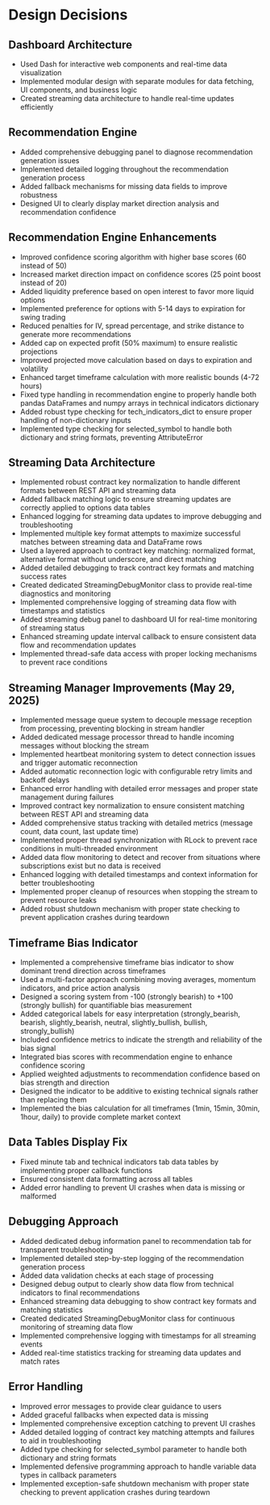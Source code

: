 # Design Decisions

## Dashboard Architecture
- Used Dash for interactive web components and real-time data visualization
- Implemented modular design with separate modules for data fetching, UI components, and business logic
- Created streaming data architecture to handle real-time updates efficiently

## Recommendation Engine
- Added comprehensive debugging panel to diagnose recommendation generation issues
- Implemented detailed logging throughout the recommendation generation process
- Added fallback mechanisms for missing data fields to improve robustness
- Designed UI to clearly display market direction analysis and recommendation confidence

## Recommendation Engine Enhancements
- Improved confidence scoring algorithm with higher base scores (60 instead of 50)
- Increased market direction impact on confidence scores (25 point boost instead of 20)
- Added liquidity preference based on open interest to favor more liquid options
- Implemented preference for options with 5-14 days to expiration for swing trading
- Reduced penalties for IV, spread percentage, and strike distance to generate more recommendations
- Added cap on expected profit (50% maximum) to ensure realistic projections
- Improved projected move calculation based on days to expiration and volatility
- Enhanced target timeframe calculation with more realistic bounds (4-72 hours)
- Fixed type handling in recommendation engine to properly handle both pandas DataFrames and numpy arrays in technical indicators dictionary
- Added robust type checking for tech_indicators_dict to ensure proper handling of non-dictionary inputs
- Implemented type checking for selected_symbol to handle both dictionary and string formats, preventing AttributeError

## Streaming Data Architecture
- Implemented robust contract key normalization to handle different formats between REST API and streaming data
- Added fallback matching logic to ensure streaming updates are correctly applied to options data tables
- Enhanced logging for streaming data updates to improve debugging and troubleshooting
- Implemented multiple key format attempts to maximize successful matches between streaming data and DataFrame rows
- Used a layered approach to contract key matching: normalized format, alternative format without underscore, and direct matching
- Added detailed debugging to track contract key formats and matching success rates
- Created dedicated StreamingDebugMonitor class to provide real-time diagnostics and monitoring
- Implemented comprehensive logging of streaming data flow with timestamps and statistics
- Added streaming debug panel to dashboard UI for real-time monitoring of streaming status
- Enhanced streaming update interval callback to ensure consistent data flow and recommendation updates
- Implemented thread-safe data access with proper locking mechanisms to prevent race conditions

## Streaming Manager Improvements (May 29, 2025)
- Implemented message queue system to decouple message reception from processing, preventing blocking in stream handler
- Added dedicated message processor thread to handle incoming messages without blocking the stream
- Implemented heartbeat monitoring system to detect connection issues and trigger automatic reconnection
- Added automatic reconnection logic with configurable retry limits and backoff delays
- Enhanced error handling with detailed error messages and proper state management during failures
- Improved contract key normalization to ensure consistent matching between REST API and streaming data
- Added comprehensive status tracking with detailed metrics (message count, data count, last update time)
- Implemented proper thread synchronization with RLock to prevent race conditions in multi-threaded environment
- Added data flow monitoring to detect and recover from situations where subscriptions exist but no data is received
- Enhanced logging with detailed timestamps and context information for better troubleshooting
- Implemented proper cleanup of resources when stopping the stream to prevent resource leaks
- Added robust shutdown mechanism with proper state checking to prevent application crashes during teardown

## Timeframe Bias Indicator
- Implemented a comprehensive timeframe bias indicator to show dominant trend direction across timeframes
- Used a multi-factor approach combining moving averages, momentum indicators, and price action analysis
- Designed a scoring system from -100 (strongly bearish) to +100 (strongly bullish) for quantifiable bias measurement
- Added categorical labels for easy interpretation (strongly_bearish, bearish, slightly_bearish, neutral, slightly_bullish, bullish, strongly_bullish)
- Included confidence metrics to indicate the strength and reliability of the bias signal
- Integrated bias scores with recommendation engine to enhance confidence scoring
- Applied weighted adjustments to recommendation confidence based on bias strength and direction
- Designed the indicator to be additive to existing technical signals rather than replacing them
- Implemented the bias calculation for all timeframes (1min, 15min, 30min, 1hour, daily) to provide complete market context

## Data Tables Display Fix
- Fixed minute tab and technical indicators tab data tables by implementing proper callback functions
- Ensured consistent data formatting across all tables
- Added error handling to prevent UI crashes when data is missing or malformed

## Debugging Approach
- Added dedicated debug information panel to recommendation tab for transparent troubleshooting
- Implemented detailed step-by-step logging of the recommendation generation process
- Added data validation checks at each stage of processing
- Designed debug output to clearly show data flow from technical indicators to final recommendations
- Enhanced streaming data debugging to show contract key formats and matching statistics
- Created dedicated StreamingDebugMonitor class for continuous monitoring of streaming data flow
- Implemented comprehensive logging with timestamps for all streaming events
- Added real-time statistics tracking for streaming data updates and match rates

## Error Handling
- Improved error messages to provide clear guidance to users
- Added graceful fallbacks when expected data is missing
- Implemented comprehensive exception catching to prevent UI crashes
- Added detailed logging of contract key matching attempts and failures to aid in troubleshooting
- Added type checking for selected_symbol parameter to handle both dictionary and string formats
- Implemented defensive programming approach to handle variable data types in callback parameters
- Implemented exception-safe shutdown mechanism with proper state checking to prevent application crashes during teardown
